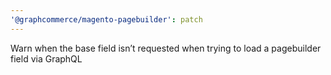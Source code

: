 ```yaml
---
'@graphcommerce/magento-pagebuilder': patch
---
```


Warn when the base field isn’t requested when trying to load a pagebuilder field via GraphQL
